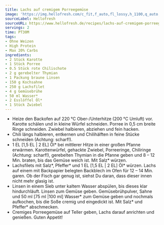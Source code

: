 ```yaml
---
title: Lachs auf cremigem Porreegemüse
image: 'https://img.hellofresh.com/c_fit,f_auto,fl_lossy,h_1100,q_auto,w_2600/hellofresh_s3/image/lachs-auf-cremigem-porreegemuse-linsen-cee93691.jpg'
sourceLabel: Hellofresh
sourceURL: https://www.hellofresh.de/recipes/lachs-auf-cremigem-porreegemuse-linsen-625409f83e77a72df1668b0d
servings: 2
time: PT30M
tags:
- Ohne Weizen
- High Protein
- Max 20% Carbs
ingredients:
- 2 Stück Karotte
- 1 Stück Porree
- 0.5 Stück rote Chilischote
- 2 g gerebelter Thymian
- 1 Packung braune Linsen
- 150 g Kochsahne
- 250 g Lachsfilet
- 4 g Gemüsebrühe
- 50 ml Wasser*
- 2 Esslöffel Öl*
- 1 Stück Zwiebel
---
```


- Heize den Backofen auf 220 °C Ober-/Unterhitze (200 °C Umluft) vor.  Karotte schälen und in kleine Würfel schneiden.  Porree in 0,5 cm breite Ringe schneiden.  Zwiebel halbieren, abziehen und fein hacken.
- Chili längs halbieren, entkernen und Chilihälften in feine Stücke schneiden (Achtung: scharf!).
- 1 EL [1,5 EL | 2 EL] Öl\* bei mittlerer Hitze in einer großen Pfanne erwärmen.  Karottenwürfel, gehackte Zwiebel, Porreeringe, Chiliringe (Achtung: scharf!), gerebelten Thymian in die Pfanne geben und 8 – 12 Min. braten, bis das Gemüse weich ist.  Mit Salz\* würzen.
- Lachsfilets mit Salz\*, Pfeffer\* und 1 EL [1,5 EL | 2 EL] Öl\* würzen.  Lachs auf einem mit Backpapier belegten Backblech im Ofen für 12 – 14 Min. garen. Ob der Fisch gar genug ist, siehst Du daran, dass dieser innen nicht mehr glasig ist.
- Linsen in einem Sieb unter kaltem Wasser abspülen, bis dieses klar hindurchläuft. Linsen zum Gemüse geben.  Gemüsebrühpulver, Sahne und 50 ml [75 ml |100 ml] Wasser\* zum Gemüse geben und nochmals aufkochen, bis die Soße cremig und eingedickt ist.  Mit Salz\* und Pfeffer\* abschmecken.
- Cremiges Porreegemüse auf Teller geben, Lachs darauf anrichten und genießen.  Guten Appetit!
